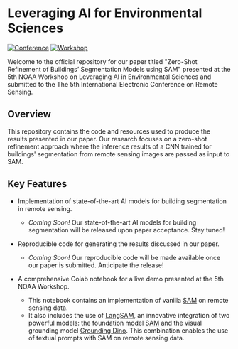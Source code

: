 # Leveraging AI for Environmental Sciences

[![Conference](https://img.shields.io/badge/ECRS-Conference-brightgreen)](https://ecrs2023.sciforum.net/)
[![Workshop](https://img.shields.io/badge/NOAA%20Workshop-5th%20AI%20Demo-blue)](https://noaaai2023.sched.com/)

Welcome to the official repository for our paper titled "Zero-Shot Refinement of Buildings’ Segmentation Models using SAM" presented at the 5th NOAA Workshop on Leveraging AI in Environmental Sciences and submitted to the The 5th International Electronic Conference on Remote Sensing.

## Overview

This repository contains the code and resources used to produce the results presented in our paper. Our research focuses on  a zero-shot refinement approach where the inference results of a CNN trained for buildings' segmentation from remote sensing images are passed as input to SAM.

## Key Features

- Implementation of state-of-the-art AI models for building segmentation in remote sensing.
  - *Coming Soon!* Our state-of-the-art AI models for building segmentation will be released upon paper acceptance. Stay tuned!
  
- Reproducible code for generating the results discussed in our paper.
  - *Coming Soon!* Our reproducible code will be made available once our paper is submitted. Anticipate the release!

- A comprehensive Colab notebook for a live demo presented at the 5th NOAA Workshop.
  - This notebook contains an implementation of vanilla [SAM](https://github.com/facebookresearch/segment-anything) on remote sensing data.
  - It also includes the use of [LangSAM](https://github.com/luca-medeiros/lang-segment-anything), an innovative integration of two powerful models: the foundation model [SAM](https://github.com/facebookresearch/segment-anything) and the visual grounding model [Grounding Dino]( https://github.com/IDEA-Research/GroundingDINO). This combination enables the use of textual prompts with SAM on remote sensing data.


